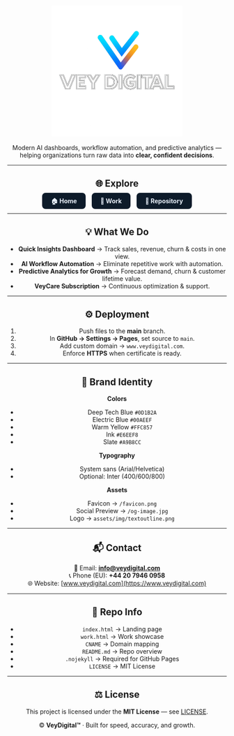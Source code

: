 <p align="center">
  <img src="assets/img/logotranparentoutlinetext.png" alt="VeyDigital Logo" width="300"/>
</p>

<header>

<p align="center">
  Modern AI dashboards, workflow automation, and predictive analytics —  
  helping organizations turn raw data into <strong>clear, confident decisions</strong>.
</p>

---

## 🌐 Explore
<p align="center">
  <a href="https://www.veydigital.com" style="background:#0D1B2A;color:#E6EEF8;padding:10px 20px;border-radius:8px;text-decoration:none;font-weight:bold;margin:5px;">🏠 Home</a>
  <a href="https://www.veydigital.com/work.html" style="background:#0D1B2A;color:#E6EEF8;padding:10px 20px;border-radius:8px;text-decoration:none;font-weight:bold;margin:5px;">🧰 Work</a>
  <a href="https://github.com/Vey27/veydigital-site" style="background:#0D1B2A;color:#E6EEF8;padding:10px 20px;border-radius:8px;text-decoration:none;font-weight:bold;margin:5px;">📄 Repository</a>
</p>

---

## 💡 What We Do
- **Quick Insights Dashboard** → Track sales, revenue, churn & costs in one view.  
- **AI Workflow Automation** → Eliminate repetitive work with automation.  
- **Predictive Analytics for Growth** → Forecast demand, churn & customer lifetime value.  
- **VeyCare Subscription** → Continuous optimization & support.  

---

## ⚙️ Deployment
1. Push files to the **main** branch.  
2. In **GitHub → Settings → Pages**, set source to `main`.  
3. Add custom domain → `www.veydigital.com`.  
4. Enforce **HTTPS** when certificate is ready.  

---

## 🎨 Brand Identity
**Colors**
- Deep Tech Blue `#0D1B2A`  
- Electric Blue `#00AEEF`  
- Warm Yellow `#FFC857`  
- Ink `#E6EEF8`  
- Slate `#A9B8CC`  

**Typography**
- System sans (Arial/Helvetica)  
- Optional: Inter (400/600/800)  

**Assets**
- Favicon → `/favicon.png`  
- Social Preview → `/og-image.jpg`  
- Logo → `assets/img/textoutline.png`  

---

## 📬 Contact
📧 Email: **info@veydigital.com**  
📞 Phone (EU): **+44 20 7946 0958**  
🌐 Website: [www.veydigital.com](https://www.veydigital.com)  

---

## 📂 Repo Info
- `index.html` → Landing page  
- `work.html` → Work showcase  
- `CNAME` → Domain mapping  
- `README.md` → Repo overview  
- `.nojekyll` → Required for GitHub Pages  
- `LICENSE` → MIT License  

---

## ⚖️ License
This project is licensed under the **MIT License** — see [LICENSE](LICENSE).  

© **VeyDigital™** · Built for speed, accuracy, and growth.
